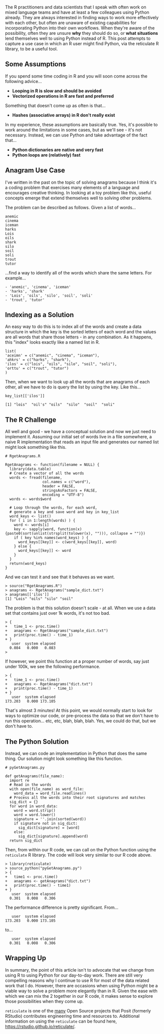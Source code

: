 The R practitioners and data scientists that I speak with often work on mixed language teams and have at least a few colleagues using Python already.  They are always interested in finding ways to work more effectively with each other, but often are unaware of existing capabilities for incorporating Python into their own workflows. When they're aware of the possibility, often they are unsure **why** they should do so, or **what situations** lend themselves well to using Python instead of R. This post attempts to capture a use case in which an R user might find Python, via the reticulate R library, to be a useful tool.

## Some Assumptions

If you spend some time coding in R and you will soon come across the following advice...

-   **Looping in R is slow and should be avoided**
-   **Vectorized operations in R are fast and preferred**

Something that doesn't come up as often is that...

-   **Hashes (associative arrays) in R don't really exist**

In my experience, these assumptions are basically true. Yes, it's possible to work around the limitations in some cases, but as we'll see - it's not necessary. Instead, we can use Python and take advantage of the fact that...

-   **Python dictionaries are native and very fast**
-   **Python loops are (relatively) fast**

## Anagram Use Case

I've written in the past on the topic of solving anagrams because I think it's a coding problem that exercises many elements of a language and encourages creative thinking. In looking at a toy problem like this, useful concepts  emerge that extend themselves well to solving other problems. 

The problem can be described as follows.  Given a list of words...

    anemic
    cinema
    iceman
    harks
    Lois
    oils
    shark
    silo
    soil
    soli
    trout
    tutor

...find a way to identify all of the words which share the same letters.  For example...

```
- 'anemic', 'cinema', 'iceman'
- 'harks', 'shark'
- 'Lois', 'oils', 'silo', 'soil', 'soli'
- 'trout', 'tutor'
```

## Indexing as a Solution

An easy way to do this is to index all of the words and create a data structure in which the key is the sorted letters of each word and the values are all words that share those letters - in any combination. As it happens, this "index" looks exactly like a named list in R.

```
list(
'aceimn' = c("anemic", "cinema", "iceman"),
'ahkrs' = c("harks", "shark"),
'ilos' = c("lois", "oils", "silo", "soil", "soli"),
'orttu' = c("trout", "tutor")
)
```

Then, when we want to look up all the words that are anagrams of each other, all we have to do is query the list by using the key.  Like this...

```
key_list[['ilos']]

[1] "lois"  "oil's" "oils"  "silo"  "soil"  "soli" 
```

## The R Challenge

All well and good - we have a conceptual solution and now we just need to implement it.  Assuming our initial set of words live in a file somewhere, a naive R implementation that reads an input file and generates our named list might look something like this.

```
# RgetAnagrams.R

RgetAnagrams <- function(filename = NULL) {
  library(data.table)
  # Create a vector of all the words
  words <- fread(filename, 
                 col.names = c("word"),
                 header = FALSE,
                 stringsAsFactors = FALSE, 
                 encoding = "UTF-8")
  words <- words$word
  
  # Loop through the words, for each word,
  # generate a key and save word and key in key_list
  word_keys <- list()
  for ( i in 1:length(words) ) {
    word <- words[i]
    key <- sapply(word, function(x){paste0(sort(unlist(strsplit(tolower(x), ""))), collapse = "")})
    if ( key %in% names(word_keys) ) {
      word_keys[[key]] <- c(word_keys[[key]], word)
    } else {
      word_keys[[key]] <- word
    }
  }
  return(word_keys)
}
```

And we can test it and see that it behaves as we want.

```
> source("RgetAnagrams.R")
> anagrams <- RgetAnagrams("sample_dict.txt")
> anagrams[['ilos']]
[1] "Lois" "oils" "silo" "soil"
```

The problem is that this solution doesn't scale - at all.  When we use a data set that contains just over 1k words, it's not too bad.

```
> {
+   time_1 <- proc.time()
+   anagrams <- RgetAnagrams("sample_dict.txt")
+   print(proc.time() - time_1)
+ }
   user  system elapsed 
  0.084   0.000   0.083 
> 
```

If however, we point this function at a proper number of words, say just under 100k, we see the following performance.

```
> {
+   time_1 <- proc.time()
+   anagrams <- RgetAnagrams("dict.txt")
+   print(proc.time() - time_1)
+ }
   user  system elapsed 
173.203   0.000 173.105 
```

That's almost 3 minutes!  At this point, we would normally start to look for ways to optimize our code, or pre-process the data so that we don't have to run this operation... etc, etc, blah, blah, blah.  Yes, we could do that, but we don't have to.  

## The Python Solution

Instead, we can code an implementation in Python that does the same thing.  Our solution might look something like this function.

```
# pyGetAnagrams.py

def getAnagrams(file_name):
  import re
  # Read in the words
  with open(file_name) as word_file: 
    word_data = word_file.readlines()
  # Process all the words into their root signatures and matches 
  sig_dict = {}  
  for word in word_data:
    word = word.strip() 
    word = word.lower()
    signature = ''.join(sorted(word))
    if signature not in sig_dict: 
      sig_dict[signature] = [word]
    else:
      sig_dict[signature].append(word)
  return sig_dict
```

Then, from within our R code, we can call on the Python function using the `reticulate` R library.  The code will look very similar to our R code above.

```
> library(reticulate)
> source_python("pyGetAnagrams.py")
> {
+   time1 <- proc.time()
+   anagrams <- getAnagrams("dict.txt")
+   print(proc.time() - time1)
+ }
   user  system elapsed 
  0.301   0.008   0.306 
```

The performance difference is pretty significant.  From...

```
   user  system elapsed 
173.203   0.000 173.105 
```

to...

```
   user  system elapsed 
  0.301   0.008   0.306 
```

## Wrapping Up

In summary, the point of this article isn't to advocate that we change from using R to using Python for our day-to-day work.  There are still very compelling reasons why I continue to use R for most of the data related work that I do.  However, there are occasions when using Python might be a viable way to solve a problem more elegantly than in R.  Given the ease with which we can mix the 2 together in our R code, it makes sense to explore those possibilities when they come up.

`reticulate` is one of the [many](https://www.rstudio.com/about/rstudio-open-source-packages/) Open Source projects that Posit (formerly RStudio) contributes engineering time and resources to.  Additional information on using the `reticulate` can be found here, https://rstudio.github.io/reticulate/.  


